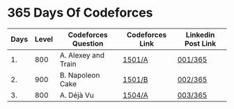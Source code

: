 # 365 Days Of Codeforces

| Days | Level | Codeforces Question | Codeforces Link | Linkedin Post Link |
| ---- | ----- | ------------------- | --------------- | ------------------ |
| 1.   | 800   | A. Alexey and Train | [1501/A](https://codeforces.com/contest/1501/problem/A) | [001/365](https://www.linkedin.com/posts/anonymousr007_github-anonymousr007365daysofcodeforces-activity-6883068570331443200-3a9L) |
| 2.   | 900   | B. Napoleon Cake    | [1501/B](https://codeforces.com/contest/1501/problem/B) | [002/365](https://www.linkedin.com/posts/anonymousr007_github-anonymousr007365daysofcodeforces-activity-6883369942759165952-VivI) |
| 3.   | 800   | A. Déjà Vu          | [1504/A](https://codeforces.com/contest/1504/problem/A) | [003/365]() |
